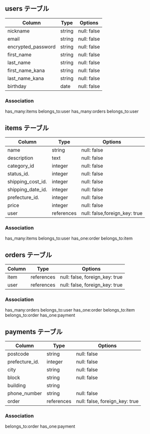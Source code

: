 ## users テーブル

| Column             | Type   | Options    
| ------------------ | ------ | ------------------------|
| nickname           | string | null: false             |
| email              | string | null: false             |
| encrypted_password | string | null: false             |
| first_name         | string | null: false             |
| last_name          | string | null: false             |
|first_name_kana     | string | null: false             |
|last_name_kana      | string | null: false             |
|birthday            | date   | null: false             |

### Association
 has_many:items
 belongs_to:user
 has_many:orders
 belongs_to:user


## items テーブル

| Column    | Type       | Options                        |
| --------- | ---------- | -------------------------------|
| name      | string     | null: false                    |
| description| text       | null: false                   |
| category_id| integer    | null: false                   |
| status_id. | integer     | null: false                  |
| shipping_cost_id.| integer | null: false                |
| shipping_date_id.| integer | null: false                |
|prefecture_id.| integer     | null: false                |
|price        | integer     | null: false                |
|user        | references     | null: false,foreign_key: true|

### Association
has_many:items
belongs_to:user
has_one:order
belongs_to:item

## orders テーブル

| Column  | Type       | Options                        |
| ------  | -----------| -------------------------------|
|item     | references | null: false, foreign_key: true |
|user     | references | null: false, foreign_key: true |

### Association
has_many:orders
belongs_to:user
has_one:order
belongs_to:item
belongs_to:order
has_one:payment

## payments テーブル
| Column    | Type       | Options                        |
| --------- | ---------- | ---------------------------|
| postcode  | string      | null: false               |
|prefecture_id.| integer  | null: false               |
|city       | string      | null: false               |
|block      | string      | null: false               |
|building    | string       |                         |
|phone_number    |string    |  null: false            |
|order    |references | null: false, foreign_key: true|

### Association
belongs_to:order
has_one:payment
